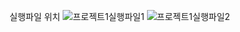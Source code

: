 실행파일 위치
![프로젝트1실행파일1](https://github.com/minicastle11/real-project/assets/130207045/083f7ccc-264d-440c-87c8-9477ea352c7f)
![프로젝트1실행파일2](https://github.com/minicastle11/real-project/assets/130207045/1f2e378f-f12a-41f8-85cc-545be97f039b)
